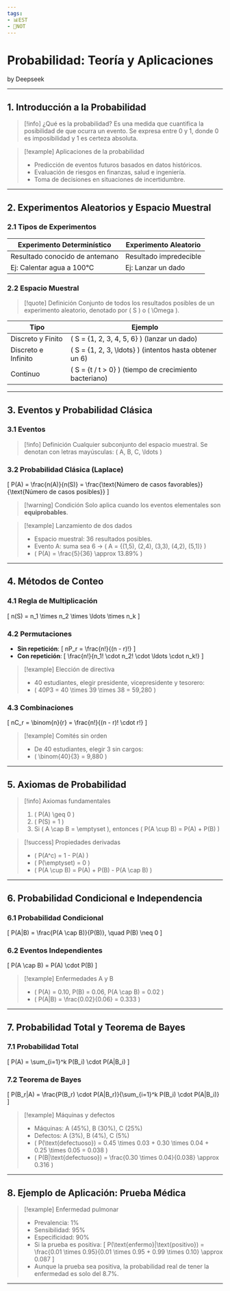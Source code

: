 ```yaml
---
tags:
- 📊EST
- 📝NOT
---
```


# Probabilidad: Teoría y Aplicaciones
by Deepseek

---

## 1. Introducción a la Probabilidad

> [!info] ¿Qué es la probabilidad?
> Es una medida que cuantifica la posibilidad de que ocurra un evento. Se expresa entre 0 y 1, donde 0 es imposibilidad y 1 es certeza absoluta.

> [!example] Aplicaciones de la probabilidad
> - Predicción de eventos futuros basados en datos históricos.
> - Evaluación de riesgos en finanzas, salud e ingeniería.
> - Toma de decisiones en situaciones de incertidumbre.

---

## 2. Experimentos Aleatorios y Espacio Muestral

### 2.1 Tipos de Experimentos

| **Experimento Determinístico** | **Experimento Aleatorio** |
|-------------------------------|----------------------------|
| Resultado conocido de antemano | Resultado impredecible |
| Ej: Calentar agua a 100°C | Ej: Lanzar un dado |

### 2.2 Espacio Muestral

> [!quote] Definición
> Conjunto de todos los resultados posibles de un experimento aleatorio, denotado por \( S \) o \( \Omega \).

| **Tipo** | **Ejemplo** |
|----------|-------------|
| Discreto y Finito | \( S = \{1, 2, 3, 4, 5, 6\} \) (lanzar un dado) |
| Discreto e Infinito | \( S = \{1, 2, 3, \ldots\} \) (intentos hasta obtener un 6) |
| Continuo | \( S = \{t / t > 0\} \) (tiempo de crecimiento bacteriano) |

---

## 3. Eventos y Probabilidad Clásica

### 3.1 Eventos

> [!info] Definición
> Cualquier subconjunto del espacio muestral. Se denotan con letras mayúsculas: \( A, B, C, \ldots \)

### 3.2 Probabilidad Clásica (Laplace)

\[
P(A) = \frac{n(A)}{n(S)} = \frac{\text{Número de casos favorables}}{\text{Número de casos posibles}}
\]

> [!warning] Condición
> Solo aplica cuando los eventos elementales son **equiprobables**.

> [!example] Lanzamiento de dos dados
> - Espacio muestral: 36 resultados posibles.
> - Evento A: suma sea 6 → \( A = \{(1,5), (2,4), (3,3), (4,2), (5,1)\} \)
> - \( P(A) = \frac{5}{36} \approx 13.89\% \)

---

## 4. Métodos de Conteo

### 4.1 Regla de Multiplicación

\[
n(S) = n_1 \times n_2 \times \ldots \times n_k
\]

### 4.2 Permutaciones

- **Sin repetición**: 
  \[
  nP_r = \frac{n!}{(n - r)!}
  \]
- **Con repetición**:
  \[
  \frac{n!}{n_1! \cdot n_2! \cdot \ldots \cdot n_k!}
  \]

> [!example] Elección de directiva
> - 40 estudiantes, elegir presidente, vicepresidente y tesorero:
> - \( 40P3 = 40 \times 39 \times 38 = 59,280 \)

### 4.3 Combinaciones

\[
nC_r = \binom{n}{r} = \frac{n!}{(n - r)! \cdot r!}
\]

> [!example] Comités sin orden
> - De 40 estudiantes, elegir 3 sin cargos:
> - \( \binom{40}{3} = 9,880 \)

---

## 5. Axiomas de Probabilidad

> [!info] Axiomas fundamentales
> 1. \( P(A) \geq 0 \)
> 2. \( P(S) = 1 \)
> 3. Si \( A \cap B = \emptyset \), entonces \( P(A \cup B) = P(A) + P(B) \)

> [!success] Propiedades derivadas
> - \( P(A^c) = 1 - P(A) \)
> - \( P(\emptyset) = 0 \)
> - \( P(A \cup B) = P(A) + P(B) - P(A \cap B) \)

---

## 6. Probabilidad Condicional e Independencia

### 6.1 Probabilidad Condicional

\[
P(A|B) = \frac{P(A \cap B)}{P(B)}, \quad P(B) \neq 0
\]

### 6.2 Eventos Independientes

\[
P(A \cap B) = P(A) \cdot P(B)
\]

> [!example] Enfermedades A y B
> - \( P(A) = 0.10, P(B) = 0.06, P(A \cap B) = 0.02 \)
> - \( P(A|B) = \frac{0.02}{0.06} = 0.333 \)

---

## 7. Probabilidad Total y Teorema de Bayes

### 7.1 Probabilidad Total

\[
P(A) = \sum_{i=1}^k P(B_i) \cdot P(A|B_i)
\]

### 7.2 Teorema de Bayes

\[
P(B_r|A) = \frac{P(B_r) \cdot P(A|B_r)}{\sum_{i=1}^k P(B_i) \cdot P(A|B_i)}
\]

> [!example] Máquinas y defectos
> - Máquinas: A (45%), B (30%), C (25%)
> - Defectos: A (3%), B (4%), C (5%)
> - \( P(\text{defectuoso}) = 0.45 \times 0.03 + 0.30 \times 0.04 + 0.25 \times 0.05 = 0.038 \)
> - \( P(B|\text{defectuoso}) = \frac{0.30 \times 0.04}{0.038} \approx 0.316 \)

---

## 8. Ejemplo de Aplicación: Prueba Médica

> [!example] Enfermedad pulmonar
> - Prevalencia: 1%
> - Sensibilidad: 95%
> - Especificidad: 90%
> - Si la prueba es positiva:
> \[
> P(\text{enfermo}|\text{positivo}) = \frac{0.01 \times 0.95}{0.01 \times 0.95 + 0.99 \times 0.10} \approx 0.087
> \]
> - Aunque la prueba sea positiva, la probabilidad real de tener la enfermedad es solo del 8.7%.

---